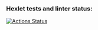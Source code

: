 ### Hexlet tests and linter status:
[![Actions Status](https://github.com/Vladimir-Serebrennikov/java-project-71/workflows/hexlet-check/badge.svg)](https://github.com/Vladimir-Serebrennikov/java-project-71/actions)